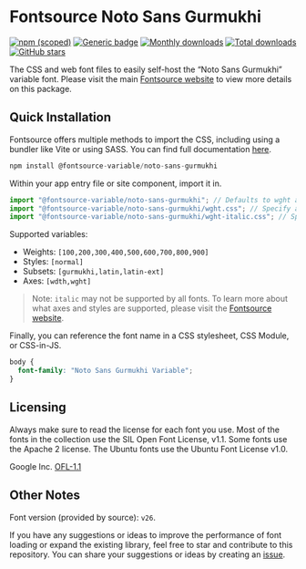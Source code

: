 # Fontsource Noto Sans Gurmukhi

[![npm (scoped)](https://img.shields.io/npm/v/@fontsource-variable/noto-sans-gurmukhi?color=brightgreen)](https://www.npmjs.com/package/@fontsource-variable/noto-sans-gurmukhi) [![Generic badge](https://img.shields.io/badge/fontsource-passing-brightgreen)](https://github.com/fontsource/fontsource) [![Monthly downloads](https://badgen.net/npm/dm/@fontsource-variable/noto-sans-gurmukhi)](https://github.com/fontsource/fontsource) [![Total downloads](https://badgen.net/npm/dt/@fontsource-variable/noto-sans-gurmukhi)](https://github.com/fontsource/fontsource) [![GitHub stars](https://img.shields.io/github/stars/fontsource/fontsource.svg?style=social&label=Star)](https://github.com/fontsource/fontsource/stargazers)

The CSS and web font files to easily self-host the “Noto Sans Gurmukhi” variable font. Please visit the main [Fontsource website](https://fontsource.org/fonts/noto-sans-gurmukhi) to view more details on this package.

## Quick Installation

Fontsource offers multiple methods to import the CSS, including using a bundler like Vite or using SASS. You can find full documentation [here](https://fontsource.org/docs/getting-started/introduction).

```javascript
npm install @fontsource-variable/noto-sans-gurmukhi
```

Within your app entry file or site component, import it in.

```javascript
import "@fontsource-variable/noto-sans-gurmukhi"; // Defaults to wght axis
import "@fontsource-variable/noto-sans-gurmukhi/wght.css"; // Specify axis
import "@fontsource-variable/noto-sans-gurmukhi/wght-italic.css"; // Specify axis and style
```

Supported variables:
- Weights: `[100,200,300,400,500,600,700,800,900]`
- Styles: `[normal]`
- Subsets: `[gurmukhi,latin,latin-ext]`
- Axes: `[wdth,wght]`

> Note: `italic` may not be supported by all fonts. To learn more about what axes and styles are supported, please visit the [Fontsource website](https://fontsource.org/fonts/noto-sans-gurmukhi).

Finally, you can reference the font name in a CSS stylesheet, CSS Module, or CSS-in-JS.

```css
body {
  font-family: "Noto Sans Gurmukhi Variable";
}
```

## Licensing
Always make sure to read the license for each font you use. Most of the fonts in the collection use the SIL Open Font License, v1.1. Some fonts use the Apache 2 license. The Ubuntu fonts use the Ubuntu Font License v1.0.

Google Inc.
[OFL-1.1](http://scripts.sil.org/OFL)

## Other Notes
Font version (provided by source): `v26`.

If you have any suggestions or ideas to improve the performance of font loading or expand the existing library, feel free to star and contribute to this repository. You can share your suggestions or ideas by creating an [issue](https://github.com/fontsource/fontsource/issues).